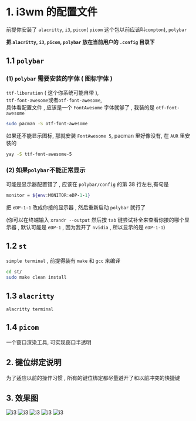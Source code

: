 # 1. i3wm 的配置文件

前提你安装了 `alacritty`, `i3`, `picom`( `picom` 这个包以前应该叫`compton`), `polybar`

**把 `alacritty`, `i3`, `picom`, `polybar` 放在当前用户的 `.config` 目录下**

## 1.1 `polybar`

### (1) `polybar` 需要安装的字体 ( 图标字体 )

`ttf-liberation` ( 这个你系统可能自带 ),  
`ttf-font-awesome`或者`otf-font-awesome`,  
具体看配置文件 , 应该是一个 `FontAwesome` 字体就够了 , 我装的是 `otf-font-awesome`

```sh
sudo pacman -S otf-font-awesome
```

如果还不能显示图标, 那就安装 `FontAwesome 5`, pacman 里好像没有, 在 `AUR` 里安装的

```sh
yay -S ttf-font-awesome-5
```

### (2) 如果`polybar`不能正常显示

可能是显示器配置错了 , 应该在 `polybar/config` 的第 38 行左右,有句是

```sh
monitor = ${env:MONITOR:eDP-1-1}
```

把 `eDP-1-1` 改成你接的显示器 , 然后重新启动 `polybar` 就行了  

(你可以在终端输入 `xrandr --output` 然后按 `tab` 键尝试补全来查看你接的哪个显示器 , 默认可能是 `eDP-1`  ,
 因为我开了 `nvidia` , 所以显示的是 `eDP-1-1`)

## 1.2 `st`

`simple terminal` , 前提得装有 `make` 和 `gcc` 来编译

```sh
cd st/
sudo make clean install
```

## 1.3 `alacritty`

`alacritty terminal`

## 1.4 `picom`

一个窗口渲染工具, 可实现窗口半透明

## 2. 键位绑定说明

为了适应以前的操作习惯 , 所有的键位绑定都尽量避开了和以前冲突的快捷键

## 3. 效果图

![i3](https://codehhr.coding.net/p/codehhr/d/images/git/raw/master/i3/archscreenshotc.png)
![i3](https://codehhr.coding.net/p/codehhr/d/images/git/raw/master/i3/archscreenshota.png)
![i3](https://codehhr.coding.net/p/codehhr/d/images/git/raw/master/i3/archscreenshotd.png)
![i3](https://codehhr.coding.net/p/codehhr/d/images/git/raw/master/i3/i3.png)
![i3](https://codehhr.coding.net/p/codehhr/d/images/git/raw/master/i3/newpolybar.png)

